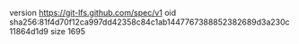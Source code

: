 version https://git-lfs.github.com/spec/v1
oid sha256:81f4d70f12ca997dd42358c84c1ab1447767388852382689d3a230c11864d1d9
size 1695

